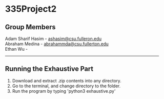 # 335Project2

## Group Members
Adam Sharif Hasim - ashasim@csu.fulleron.edu  
Abraham Medina -  abrahammda@csu.fullerton.edu   
Ethan Wu -  

---

## Running the Exhaustive Part
1. Download and extract .zip contents into any directory.
2. Go to the terminal, and change directory to the folder.
3. Run the program by typing 'python3 exhaustive.py' 
